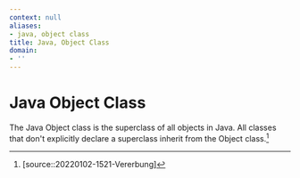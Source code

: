```yaml
---
context: null
aliases:
- java, object class
title: Java, Object Class
domain:
- ''
---
```


# Java Object Class

The Java Object class is the superclass of all objects in Java. All classes that don't explicitly declare a superclass inherit from the Object class.[^1]

[^1]: [source::20220102-1521-Vererbung]
